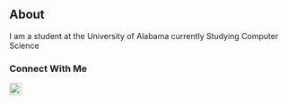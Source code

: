 ## About

I am a student at the University of Alabama currently Studying Computer Science

### Connect With Me
[<img align="left" alt="aldenmoreton | LinkedIn" width="22px" src="https://cdn.jsdelivr.net/npm/simple-icons@v3/icons/linkedin.svg" />][linkedin]

[linkedin]: https://linkedin.com/in/alden-moreton

<script src="https://platform.linkedin.com/badges/js/profile.js" async defer type="text/javascript"></script>
